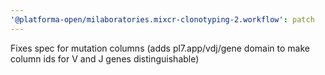 ```yaml
---
'@platforma-open/milaboratories.mixcr-clonotyping-2.workflow': patch
---
```


Fixes spec for mutation columns (adds pl7.app/vdj/gene domain to make column ids for V and J genes distinguishable)
